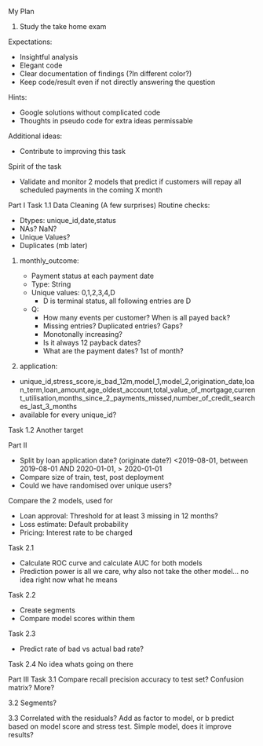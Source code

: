 My Plan

1. Study the take home exam

Expectations:
- Insightful analysis
- Elegant code
- Clear documentation of findings (?In different color?)
- Keep code/result even if not directly answering the question

Hints:
- Google solutions without complicated code
- Thoughts in pseudo code for extra ideas permissable

Additional ideas:
- Contribute to improving this task


Spirit of the task
- Validate and monitor 2 models that predict if customers will repay all scheduled payments in the coming X month

Part I
Task 1.1 Data Cleaning (A few surprises)
Routine checks:
- Dtypes: unique_id,date,status
- NAs? NaN?
- Unique Values?
- Duplicates (mb later)

1. monthly_outcome:
    - Payment status at each payment date
    - Type: String
    - Unique values: 0,1,2,3,4,D
        - D is terminal status, all following entries are D
    - Q:
        - How many events per customer? When is all payed back?
        - Missing entries? Duplicated entries? Gaps?
        - Monotonally increasing?
        - Is it always 12 payback dates?
        - What are the payment dates? 1st of month?

2. application:
 - unique_id,stress_score,is_bad_12m,model_1,model_2,origination_date,loan_term,loan_amount,age_oldest_account,total_value_of_mortgage,current_utilisation,months_since_2_payments_missed,number_of_credit_searches_last_3_months
 - available for every unique_id?

Task 1.2 Another target

Part II
- Split by loan application date? (originate date?) <2019-08-01, between 2019-08-01 AND 2020-01-01, > 2020-01-01
- Compare size of train, test, post deployment
- Could we have randomised over unique users?

Compare the 2 models, used for 
- Loan approval: Threshold for at least 3 missing in 12 months?
- Loss estimate: Default probability
- Pricing: Interest rate to be charged


Task 2.1
- Calculate ROC curve and calculate AUC for both models
- Prediction power is all we care, why also not take the other model... no idea right now what he means

Task 2.2
- Create segments
- Compare model scores within them

Task 2.3
- Predict rate of bad vs actual bad rate?

Task 2.4 No idea whats going on there

Part III
Task 3.1
Compare recall precision accuracy to test set?
Confusion matrix? More?

3.2
Segments?

3.3
Correlated with the residuals?
Add as factor to model, or b predict based on model score and stress test. Simple model, does it improve results?

